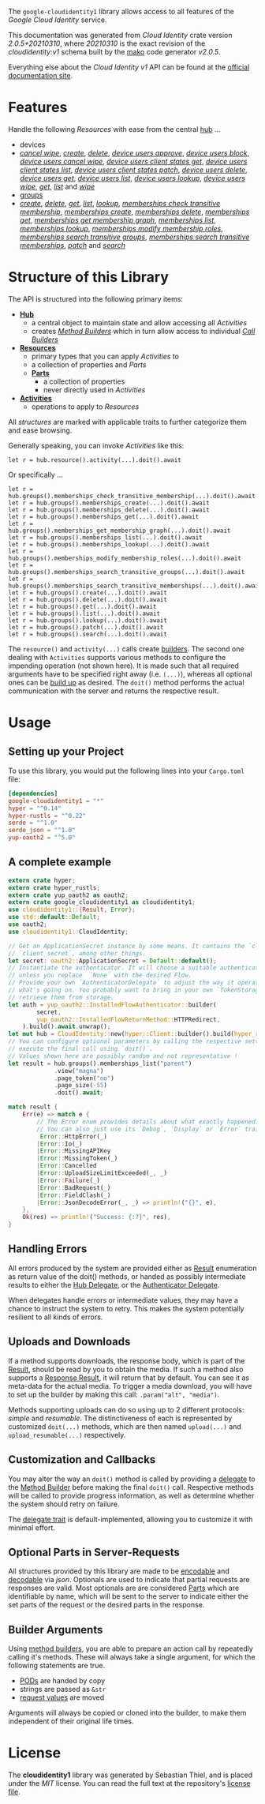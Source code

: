 <!---
DO NOT EDIT !
This file was generated automatically from 'src/mako/api/README.md.mako'
DO NOT EDIT !
-->
The `google-cloudidentity1` library allows access to all features of the *Google Cloud Identity* service.

This documentation was generated from *Cloud Identity* crate version *2.0.5+20210310*, where *20210310* is the exact revision of the *cloudidentity:v1* schema built by the [mako](http://www.makotemplates.org/) code generator *v2.0.5*.

Everything else about the *Cloud Identity* *v1* API can be found at the
[official documentation site](https://cloud.google.com/identity/).
# Features

Handle the following *Resources* with ease from the central [hub](https://docs.rs/google-cloudidentity1/2.0.5+20210310/google_cloudidentity1/CloudIdentity) ... 

* devices
 * [*cancel wipe*](https://docs.rs/google-cloudidentity1/2.0.5+20210310/google_cloudidentity1/api::DeviceCancelWipeCall), [*create*](https://docs.rs/google-cloudidentity1/2.0.5+20210310/google_cloudidentity1/api::DeviceCreateCall), [*delete*](https://docs.rs/google-cloudidentity1/2.0.5+20210310/google_cloudidentity1/api::DeviceDeleteCall), [*device users approve*](https://docs.rs/google-cloudidentity1/2.0.5+20210310/google_cloudidentity1/api::DeviceDeviceUserApproveCall), [*device users block*](https://docs.rs/google-cloudidentity1/2.0.5+20210310/google_cloudidentity1/api::DeviceDeviceUserBlockCall), [*device users cancel wipe*](https://docs.rs/google-cloudidentity1/2.0.5+20210310/google_cloudidentity1/api::DeviceDeviceUserCancelWipeCall), [*device users client states get*](https://docs.rs/google-cloudidentity1/2.0.5+20210310/google_cloudidentity1/api::DeviceDeviceUserClientStateGetCall), [*device users client states list*](https://docs.rs/google-cloudidentity1/2.0.5+20210310/google_cloudidentity1/api::DeviceDeviceUserClientStateListCall), [*device users client states patch*](https://docs.rs/google-cloudidentity1/2.0.5+20210310/google_cloudidentity1/api::DeviceDeviceUserClientStatePatchCall), [*device users delete*](https://docs.rs/google-cloudidentity1/2.0.5+20210310/google_cloudidentity1/api::DeviceDeviceUserDeleteCall), [*device users get*](https://docs.rs/google-cloudidentity1/2.0.5+20210310/google_cloudidentity1/api::DeviceDeviceUserGetCall), [*device users list*](https://docs.rs/google-cloudidentity1/2.0.5+20210310/google_cloudidentity1/api::DeviceDeviceUserListCall), [*device users lookup*](https://docs.rs/google-cloudidentity1/2.0.5+20210310/google_cloudidentity1/api::DeviceDeviceUserLookupCall), [*device users wipe*](https://docs.rs/google-cloudidentity1/2.0.5+20210310/google_cloudidentity1/api::DeviceDeviceUserWipeCall), [*get*](https://docs.rs/google-cloudidentity1/2.0.5+20210310/google_cloudidentity1/api::DeviceGetCall), [*list*](https://docs.rs/google-cloudidentity1/2.0.5+20210310/google_cloudidentity1/api::DeviceListCall) and [*wipe*](https://docs.rs/google-cloudidentity1/2.0.5+20210310/google_cloudidentity1/api::DeviceWipeCall)
* [groups](https://docs.rs/google-cloudidentity1/2.0.5+20210310/google_cloudidentity1/api::Group)
 * [*create*](https://docs.rs/google-cloudidentity1/2.0.5+20210310/google_cloudidentity1/api::GroupCreateCall), [*delete*](https://docs.rs/google-cloudidentity1/2.0.5+20210310/google_cloudidentity1/api::GroupDeleteCall), [*get*](https://docs.rs/google-cloudidentity1/2.0.5+20210310/google_cloudidentity1/api::GroupGetCall), [*list*](https://docs.rs/google-cloudidentity1/2.0.5+20210310/google_cloudidentity1/api::GroupListCall), [*lookup*](https://docs.rs/google-cloudidentity1/2.0.5+20210310/google_cloudidentity1/api::GroupLookupCall), [*memberships check transitive membership*](https://docs.rs/google-cloudidentity1/2.0.5+20210310/google_cloudidentity1/api::GroupMembershipCheckTransitiveMembershipCall), [*memberships create*](https://docs.rs/google-cloudidentity1/2.0.5+20210310/google_cloudidentity1/api::GroupMembershipCreateCall), [*memberships delete*](https://docs.rs/google-cloudidentity1/2.0.5+20210310/google_cloudidentity1/api::GroupMembershipDeleteCall), [*memberships get*](https://docs.rs/google-cloudidentity1/2.0.5+20210310/google_cloudidentity1/api::GroupMembershipGetCall), [*memberships get membership graph*](https://docs.rs/google-cloudidentity1/2.0.5+20210310/google_cloudidentity1/api::GroupMembershipGetMembershipGraphCall), [*memberships list*](https://docs.rs/google-cloudidentity1/2.0.5+20210310/google_cloudidentity1/api::GroupMembershipListCall), [*memberships lookup*](https://docs.rs/google-cloudidentity1/2.0.5+20210310/google_cloudidentity1/api::GroupMembershipLookupCall), [*memberships modify membership roles*](https://docs.rs/google-cloudidentity1/2.0.5+20210310/google_cloudidentity1/api::GroupMembershipModifyMembershipRoleCall), [*memberships search transitive groups*](https://docs.rs/google-cloudidentity1/2.0.5+20210310/google_cloudidentity1/api::GroupMembershipSearchTransitiveGroupCall), [*memberships search transitive memberships*](https://docs.rs/google-cloudidentity1/2.0.5+20210310/google_cloudidentity1/api::GroupMembershipSearchTransitiveMembershipCall), [*patch*](https://docs.rs/google-cloudidentity1/2.0.5+20210310/google_cloudidentity1/api::GroupPatchCall) and [*search*](https://docs.rs/google-cloudidentity1/2.0.5+20210310/google_cloudidentity1/api::GroupSearchCall)




# Structure of this Library

The API is structured into the following primary items:

* **[Hub](https://docs.rs/google-cloudidentity1/2.0.5+20210310/google_cloudidentity1/CloudIdentity)**
    * a central object to maintain state and allow accessing all *Activities*
    * creates [*Method Builders*](https://docs.rs/google-cloudidentity1/2.0.5+20210310/google_cloudidentity1/client::MethodsBuilder) which in turn
      allow access to individual [*Call Builders*](https://docs.rs/google-cloudidentity1/2.0.5+20210310/google_cloudidentity1/client::CallBuilder)
* **[Resources](https://docs.rs/google-cloudidentity1/2.0.5+20210310/google_cloudidentity1/client::Resource)**
    * primary types that you can apply *Activities* to
    * a collection of properties and *Parts*
    * **[Parts](https://docs.rs/google-cloudidentity1/2.0.5+20210310/google_cloudidentity1/client::Part)**
        * a collection of properties
        * never directly used in *Activities*
* **[Activities](https://docs.rs/google-cloudidentity1/2.0.5+20210310/google_cloudidentity1/client::CallBuilder)**
    * operations to apply to *Resources*

All *structures* are marked with applicable traits to further categorize them and ease browsing.

Generally speaking, you can invoke *Activities* like this:

```Rust,ignore
let r = hub.resource().activity(...).doit().await
```

Or specifically ...

```ignore
let r = hub.groups().memberships_check_transitive_membership(...).doit().await
let r = hub.groups().memberships_create(...).doit().await
let r = hub.groups().memberships_delete(...).doit().await
let r = hub.groups().memberships_get(...).doit().await
let r = hub.groups().memberships_get_membership_graph(...).doit().await
let r = hub.groups().memberships_list(...).doit().await
let r = hub.groups().memberships_lookup(...).doit().await
let r = hub.groups().memberships_modify_membership_roles(...).doit().await
let r = hub.groups().memberships_search_transitive_groups(...).doit().await
let r = hub.groups().memberships_search_transitive_memberships(...).doit().await
let r = hub.groups().create(...).doit().await
let r = hub.groups().delete(...).doit().await
let r = hub.groups().get(...).doit().await
let r = hub.groups().list(...).doit().await
let r = hub.groups().lookup(...).doit().await
let r = hub.groups().patch(...).doit().await
let r = hub.groups().search(...).doit().await
```

The `resource()` and `activity(...)` calls create [builders][builder-pattern]. The second one dealing with `Activities` 
supports various methods to configure the impending operation (not shown here). It is made such that all required arguments have to be 
specified right away (i.e. `(...)`), whereas all optional ones can be [build up][builder-pattern] as desired.
The `doit()` method performs the actual communication with the server and returns the respective result.

# Usage

## Setting up your Project

To use this library, you would put the following lines into your `Cargo.toml` file:

```toml
[dependencies]
google-cloudidentity1 = "*"
hyper = "^0.14"
hyper-rustls = "^0.22"
serde = "^1.0"
serde_json = "^1.0"
yup-oauth2 = "^5.0"
```

## A complete example

```Rust
extern crate hyper;
extern crate hyper_rustls;
extern crate yup_oauth2 as oauth2;
extern crate google_cloudidentity1 as cloudidentity1;
use cloudidentity1::{Result, Error};
use std::default::Default;
use oauth2;
use cloudidentity1::CloudIdentity;

// Get an ApplicationSecret instance by some means. It contains the `client_id` and 
// `client_secret`, among other things.
let secret: oauth2::ApplicationSecret = Default::default();
// Instantiate the authenticator. It will choose a suitable authentication flow for you, 
// unless you replace  `None` with the desired Flow.
// Provide your own `AuthenticatorDelegate` to adjust the way it operates and get feedback about 
// what's going on. You probably want to bring in your own `TokenStorage` to persist tokens and
// retrieve them from storage.
let auth = yup_oauth2::InstalledFlowAuthenticator::builder(
        secret,
        yup_oauth2::InstalledFlowReturnMethod::HTTPRedirect,
    ).build().await.unwrap();
let mut hub = CloudIdentity::new(hyper::Client::builder().build(hyper_rustls::HttpsConnector::with_native_roots()), auth);
// You can configure optional parameters by calling the respective setters at will, and
// execute the final call using `doit()`.
// Values shown here are possibly random and not representative !
let result = hub.groups().memberships_list("parent")
             .view("magna")
             .page_token("no")
             .page_size(-55)
             .doit().await;

match result {
    Err(e) => match e {
        // The Error enum provides details about what exactly happened.
        // You can also just use its `Debug`, `Display` or `Error` traits
         Error::HttpError(_)
        |Error::Io(_)
        |Error::MissingAPIKey
        |Error::MissingToken(_)
        |Error::Cancelled
        |Error::UploadSizeLimitExceeded(_, _)
        |Error::Failure(_)
        |Error::BadRequest(_)
        |Error::FieldClash(_)
        |Error::JsonDecodeError(_, _) => println!("{}", e),
    },
    Ok(res) => println!("Success: {:?}", res),
}

```
## Handling Errors

All errors produced by the system are provided either as [Result](https://docs.rs/google-cloudidentity1/2.0.5+20210310/google_cloudidentity1/client::Result) enumeration as return value of
the doit() methods, or handed as possibly intermediate results to either the 
[Hub Delegate](https://docs.rs/google-cloudidentity1/2.0.5+20210310/google_cloudidentity1/client::Delegate), or the [Authenticator Delegate](https://docs.rs/yup-oauth2/*/yup_oauth2/trait.AuthenticatorDelegate.html).

When delegates handle errors or intermediate values, they may have a chance to instruct the system to retry. This 
makes the system potentially resilient to all kinds of errors.

## Uploads and Downloads
If a method supports downloads, the response body, which is part of the [Result](https://docs.rs/google-cloudidentity1/2.0.5+20210310/google_cloudidentity1/client::Result), should be
read by you to obtain the media.
If such a method also supports a [Response Result](https://docs.rs/google-cloudidentity1/2.0.5+20210310/google_cloudidentity1/client::ResponseResult), it will return that by default.
You can see it as meta-data for the actual media. To trigger a media download, you will have to set up the builder by making
this call: `.param("alt", "media")`.

Methods supporting uploads can do so using up to 2 different protocols: 
*simple* and *resumable*. The distinctiveness of each is represented by customized 
`doit(...)` methods, which are then named `upload(...)` and `upload_resumable(...)` respectively.

## Customization and Callbacks

You may alter the way an `doit()` method is called by providing a [delegate](https://docs.rs/google-cloudidentity1/2.0.5+20210310/google_cloudidentity1/client::Delegate) to the 
[Method Builder](https://docs.rs/google-cloudidentity1/2.0.5+20210310/google_cloudidentity1/client::CallBuilder) before making the final `doit()` call. 
Respective methods will be called to provide progress information, as well as determine whether the system should 
retry on failure.

The [delegate trait](https://docs.rs/google-cloudidentity1/2.0.5+20210310/google_cloudidentity1/client::Delegate) is default-implemented, allowing you to customize it with minimal effort.

## Optional Parts in Server-Requests

All structures provided by this library are made to be [encodable](https://docs.rs/google-cloudidentity1/2.0.5+20210310/google_cloudidentity1/client::RequestValue) and 
[decodable](https://docs.rs/google-cloudidentity1/2.0.5+20210310/google_cloudidentity1/client::ResponseResult) via *json*. Optionals are used to indicate that partial requests are responses 
are valid.
Most optionals are are considered [Parts](https://docs.rs/google-cloudidentity1/2.0.5+20210310/google_cloudidentity1/client::Part) which are identifiable by name, which will be sent to 
the server to indicate either the set parts of the request or the desired parts in the response.

## Builder Arguments

Using [method builders](https://docs.rs/google-cloudidentity1/2.0.5+20210310/google_cloudidentity1/client::CallBuilder), you are able to prepare an action call by repeatedly calling it's methods.
These will always take a single argument, for which the following statements are true.

* [PODs][wiki-pod] are handed by copy
* strings are passed as `&str`
* [request values](https://docs.rs/google-cloudidentity1/2.0.5+20210310/google_cloudidentity1/client::RequestValue) are moved

Arguments will always be copied or cloned into the builder, to make them independent of their original life times.

[wiki-pod]: http://en.wikipedia.org/wiki/Plain_old_data_structure
[builder-pattern]: http://en.wikipedia.org/wiki/Builder_pattern
[google-go-api]: https://github.com/google/google-api-go-client

# License
The **cloudidentity1** library was generated by Sebastian Thiel, and is placed 
under the *MIT* license.
You can read the full text at the repository's [license file][repo-license].

[repo-license]: https://github.com/Byron/google-apis-rsblob/main/LICENSE.md

